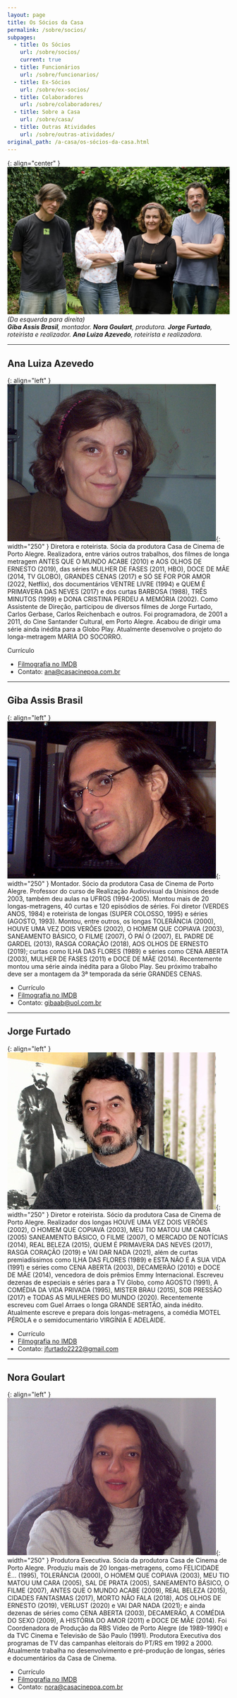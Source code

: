 ```yaml
---
layout: page
title: Os Sócios da Casa
permalink: /sobre/socios/
subpages:
  - title: Os Sócios
    url: /sobre/socios/
    current: true
  - title: Funcionários
    url: /sobre/funcionarios/
  - title: Ex-Sócios
    url: /sobre/ex-socios/
  - title: Colaboradores
    url: /sobre/colaboradores/
  - title: Sobre a Casa
    url: /sobre/casa/
  - title: Outras Atividades
    url: /sobre/outras-atividades/
original_path: /a-casa/os-sócios-da-casa.html
---
```

{: align="center" }
![](/uploads/casacine-3191_20x15.jpg)
*(Da esquerda para direita)\
**Giba Assis Brasil**, montador. **Nora Goulart**, produtora. **Jorge Furtado**, roteirista e realizador. **Ana Luiza Azevedo**, roteirista e realizadora.*

- - -

## Ana Luiza Azevedo

{: align="left" }
![](/uploads/ana_maior.jpg){: width="250" }
Diretora e roteirista. Sócia da produtora Casa de Cinema de Porto Alegre. Realizadora, entre vários outros trabalhos, dos filmes de longa metragem ANTES QUE O MUNDO ACABE (2010) e AOS OLHOS DE ERNESTO (2019), das séries MULHER DE FASES (2011, HBO), DOCE DE MÃE (2014, TV GLOBO), GRANDES CENAS (2017) e SÓ SE FOR POR AMOR (2022, Netflix), dos documentários VENTRE LIVRE (1994) e QUEM É PRIMAVERA DAS NEVES (2017) e dos curtas BARBOSA (1988), TRÊS MINUTOS (1999) e DONA CRISTINA PERDEU A MEMÓRIA (2002). Como Assistente de Direção, participou de diversos filmes de Jorge Furtado, Carlos Gerbase, Carlos Reichenbach e outros. Foi programadora, de 2001 a 2011, do Cine Santander Cultural, em Porto Alegre. Acabou de dirigir uma série ainda inédita para a Globo Play. Atualmente desenvolve o projeto do longa-metragem MARIA DO SOCORRO.

Currículo

* [Filmografia no IMDB](http://us.imdb.com/name/nm0044218/)
* C﻿ontato: [ana@casacinepoa.com.br](mailto:ana@casacinepoa.com.br)

- - -

## Giba Assis Brasil

{: align="left" }
![](/uploads/giba.jpg){: width="250" }
Montador. Sócio da produtora Casa de Cinema de Porto Alegre. Professor do curso de Realização Audiovisual da Unisinos desde 2003, também deu aulas na UFRGS (1994-2005). Montou mais de 20 longas-metragens, 40 curtas e 120 episódios de séries. Foi diretor (VERDES ANOS, 1984) e roteirista de longas (SUPER COLOSSO, 1995) e séries (AGOSTO, 1993). Montou, entre outros, os longas TOLERÂNCIA (2000), HOUVE UMA VEZ DOIS VERÕES (2002), O HOMEM QUE COPIAVA (2003), SANEAMENTO BÁSICO, O FILME (2007), Ó PAÍ Ó (2007), EL PADRE DE GARDEL (2013), RASGA CORAÇÃO (2018), AOS OLHOS DE ERNESTO (2019); curtas como ILHA DAS FLORES (1989) e séries como CENA ABERTA (2003), MULHER DE FASES (2011) e DOCE DE MÃE (2014). Recentemente montou uma série ainda inédita para a Globo Play. Seu próximo trabalho deve ser a montagem da 3ª temporada da série GRANDES CENAS.

* Currículo
* [Filmografia no IMDB](http://us.imdb.com/name/nm0039856/)
* C﻿ontato: [gibaab@uol.com.br](mailto:gibaab@uol.com.br)

- - -

## Jorge Furtado

{: align="left" }
![](/uploads/jorge.jpg){: width="250" }
Diretor e roteirista. Sócio da produtora Casa de Cinema de Porto Alegre. Realizador dos longas HOUVE UMA VEZ DOIS VERÕES (2002), O HOMEM QUE COPIAVA (2003), MEU TIO MATOU UM CARA (2005) SANEAMENTO BÁSICO, O FILME (2007), O MERCADO DE NOTÍCIAS (2014), REAL BELEZA (2015), QUEM É PRIMAVERA DAS NEVES (2017), RASGA CORAÇÃO (2019) e VAI DAR NADA (2021), além de curtas premiadíssimos como ILHA DAS FLORES (1989) e ESTA NÃO É A SUA VIDA (1991) e séries como CENA ABERTA (2003), DECAMERÃO (2010) e DOCE DE MÃE (2014), vencedora de dois prêmios Emmy Internacional. Escreveu dezenas de especiais e séries para a TV Globo, como AGOSTO (1991), A COMÉDIA DA VIDA PRIVADA (1995), MISTER BRAU (2015), SOB PRESSÃO (2017) e TODAS AS MULHERES DO MUNDO (2020). Recentemente escreveu com Guel Arraes o longa GRANDE SERTÃO, ainda inédito. Atualmente escreve e prepara dois longas-metragens, a comédia MOTEL PÉROLA e o semidocumentário VIRGÍNIA E ADELAIDE.

* Currículo
* [Filmografia no IMDB](http://us.imdb.com/name/nm0299134/)
* C﻿ontato: [jfurtado2222@gmail.com](mailto:jfurtado2222@gmail.com)

- - -

## Nora Goulart

{: align="left" }
![](/uploads/nora.jpg){: width="250" }
Produtora Executiva. Sócia da produtora Casa de Cinema de Porto Alegre. Produziu mais de 20 longas-metragens, como FELICIDADE É... (1995), TOLERÂNCIA (2000), O HOMEM QUE COPIAVA (2003), MEU TIO MATOU UM CARA (2005), SAL DE PRATA (2005), SANEAMENTO BÁSICO, O FILME (2007), ANTES QUE O MUNDO ACABE (2009), REAL BELEZA (2015), CIDADES FANTASMAS (2017), MORTO NÃO FALA (2018), AOS OLHOS DE ERNESTO (2O19), VERLUST (2020) e VAI DAR NADA (2021); e ainda dezenas de séries como CENA ABERTA (2003), DECAMERÃO, A COMÉDIA DO SEXO (2009), A HISTÓRIA DO AMOR (2011) e DOCE DE MÃE (2014). Foi Coordenadora de Produção da RBS Vídeo de Porto Alegre (de 1989-1990) e da TVC Cinema e Televisão de São Paulo (1991). Produtora Executiva dos programas de TV das campanhas eleitorais do PT/RS em 1992 a 2000. Atualmente trabalha no desenvolvimento e pré-produção de longas, séries e documentários da Casa de Cinema.

* Currículo
* [Filmografia no IMDB](http://us.imdb.com/name/nm0332291/)
* Contato: [nora@casacinepoa.com.br](mailto:nora@casacinepoa.com.br)